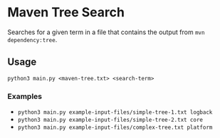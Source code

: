 # Maven Tree Search

Searches for a given term in a file that contains the output from `mvn
dependency:tree`.

## Usage

`python3 main.py <maven-tree.txt> <search-term>`

### Examples

* `python3 main.py example-input-files/simple-tree-1.txt logback`
* `python3 main.py example-input-files/simple-tree-2.txt core`
* `python3 main.py example-input-files/complex-tree.txt platform`
